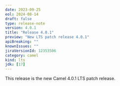 ```yaml
---
date: 2023-09-25
eol: 2024-08-14
draft: false
type: release-note
version: 4.0.1
title: "Release 4.0.1"
preview: "New LTS patch release 4.0.1"
apiBreaking: ""
knownIssues: ""
jiraVersionId: 12353506
category: camel
kind: lts
jdk: [17]
---
```


This release is the new Camel 4.0.1 LTS patch release.
